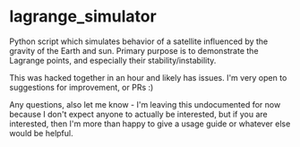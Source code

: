 # lagrange_simulator

Python script which simulates behavior of a satellite influenced by the gravity of the Earth and sun. Primary purpose is to demonstrate the Lagrange points, and especially their stability/instability.

This was hacked together in an hour and likely has issues. I'm very open to suggestions for improvement, or PRs :)

Any questions, also let me know - I'm leaving this undocumented for now because I don't expect anyone to actually be interested, but if you are interested, then I'm more than happy to give a usage guide or whatever else would be helpful.
